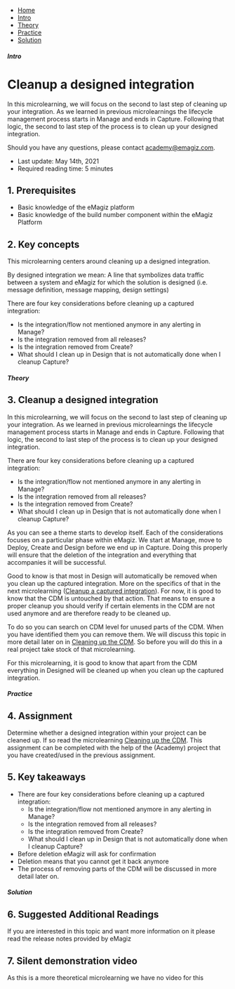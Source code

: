 <div class="ez-academy">
    <div class="ez-academy__body">
        <main class="micro-learning">
        <ul class="doc-nav">
            <li class="doc-nav__item"><a href="../../docs/microlearning/intermediate-lifecycle-management-index" class="doc-nav__link">Home</a></li>
            <li class="doc-nav__item"><a href="#intro" class="doc-nav__link">Intro</a></li>
            <li class="doc-nav__item"><a href="#theory" class="doc-nav__link">Theory</a></li>
            <li class="doc-nav__item"><a href="#practice" class="doc-nav__link">Practice</a></li>
            <li class="doc-nav__item"><a href="#solution" class="doc-nav__link">Solution</a></li>
        </ul>

<div class="doc">

##### Intro

# Cleanup a designed integration
 
In this microlearning, we will focus on the second to last step of cleaning up your integration. As we learned in previous microlearnings the lifecycle management process starts in Manage and ends in Capture. Following that logic, the second to last step of the process is to clean up your designed integration.

Should you have any questions, please contact academy@emagiz.com.

- Last update: May 14th, 2021
- Required reading time: 5 minutes

## 1. Prerequisites
- Basic knowledge of the eMagiz platform
- Basic knowledge of the build number component within the eMagiz Platform

## 2. Key concepts
This microlearning centers around cleaning up a designed integration.

By designed integration we mean: A line that symbolizes data traffic between a system and eMagiz for which the solution is designed (i.e. message definition, message mapping, design settings)

There are four key considerations before cleaning up a captured integration:

- Is the integration/flow not mentioned anymore in any alerting in Manage?
- Is the integration removed from all releases?
- Is the integration removed from Create?
- What should I clean up in Design that is not automatically done when I cleanup Capture?

##### Theory
  
## 3. Cleanup a designed integration

In this microlearning, we will focus on the second to last step of cleaning up your integration. As we learned in previous microlearnings the lifecycle management process starts in Manage and ends in Capture. Following that logic, the second to last step of the process is to clean up your designed integration.

There are four key considerations before cleaning up a captured integration:

- Is the integration/flow not mentioned anymore in any alerting in Manage?
- Is the integration removed from all releases?
- Is the integration removed from Create?
- What should I clean up in Design that is not automatically done when I cleanup Capture?

As you can see a theme starts to develop itself. Each of the considerations focuses on a particular phase within eMagiz. We start at Manage, move to Deploy, Create and Design before we end up in Capture. Doing this properly will ensure that the deletion of the integration and everything that accompanies it will be successful.

Good to know is that most in Design will automatically be removed when you clean up the captured integration. More on the specifics of that in the next microlearning ([Cleanup a captured integration](novice-lifecycle-management-cleanup-a-captured-integration.md)). For now, it is good to know that the CDM is untouched by that action. That means to ensure a proper cleanup you should verify if certain elements in the CDM are not used anymore and are therefore ready to be cleaned up.

To do so you can search on CDM level for unused parts of the CDM. When you have identified them you can remove them. We will discuss this topic in more detail later on in [Cleaning up the CDM](intermediate-defining-your-message-structures-cleaning-up-the-cdm.md). So before you will do this in a real project take stock of that microlearning.

For this microlearning, it is good to know that apart from the CDM everything in Designed will be cleaned up when you clean up the captured integration.

##### Practice

## 4. Assignment

Determine whether a designed integration within your project can be cleaned up. If so read the microlearning [Cleaning up the CDM](intermediate-defining-your-message-structures-cleaning-up-the-cdm.md).
This assignment can be completed with the help of the (Academy) project that you have created/used in the previous assignment.

## 5. Key takeaways

- There are four key considerations before cleaning up a captured integration:
    - Is the integration/flow not mentioned anymore in any alerting in Manage?
    - Is the integration removed from all releases?
    - Is the integration removed from Create?
    - What should I clean up in Design that is not automatically done when I cleanup Capture?
- Before deletion eMagiz will ask for confirmation
- Deletion means that you cannot get it back anymore
- The process of removing parts of the CDM will be discussed in more detail later on.

##### Solution

## 6. Suggested Additional Readings

If you are interested in this topic and want more information on it please read the release notes provided by eMagiz

## 7. Silent demonstration video

As this is a more theoretical microlearning we have no video for this

</div>
</main>
</div>
</div>